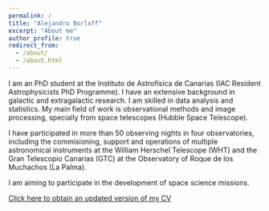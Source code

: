 ```yaml
---
permalink: /
title: "Alejandro Borlaff"
excerpt: "About me"
author_profile: true
redirect_from: 
  - /about/
  - /about.html
---
```


I am an PhD student at the Instituto de Astrofísica de Canarias (IAC Resident Astrophysicists PhD Programme). I have an extensive background in galactic and extragalactic research. I am skilled in data analysis and statistics. My main field of work is observational methods and image processing, specially from space telescopes (Hubble Space Telescope).

I have participated in more than 50 observing nights in four observatories, including the commisioning, support and operations of multiple astronomical instruments at the William Herschel Telescope (WHT) and the Gran Telescopio Canarias (GTC) at the Observatory of Roque de los Muchachos (La Palma). 

I am aiming to participate in the development of space science missions.

[Click here to obtain an updated version of my CV](https://borlaff.github.io/files/CV_Borlaff.pdf)
